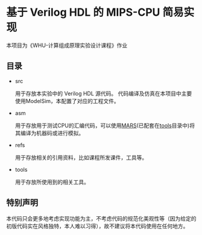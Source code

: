 # 基于 Verilog HDL 的 MIPS-CPU 简易实现

本项目为《WHU-计算组成原理实验设计课程》作业

## 目录

- src
  
  用于存放本实验中的 Verilog HDL 源代码。
  代码编译及仿真在本项目中主要使用ModelSim，本配置了对应的工程文件。

- asm

  用于存放用于测试CPU的汇编代码，可以使用[MARS](http://courses.missouristate.edu/KenVollmar/MARS/)(已配套在[tools](./tools)目录中)将其编译为机器码或进行模拟。

- refs

  用于存放相关的引用资料，比如课程所发课件，工具等。

- tools

  用于存放所使用到的相关工具。


## 特别声明

本代码只会更多地考虑实现功能为主，不考虑代码的规范化美观性等（因为给定的初版代码实在风格独特，本人难以习得），故不建议将本代码使用在任何地方。